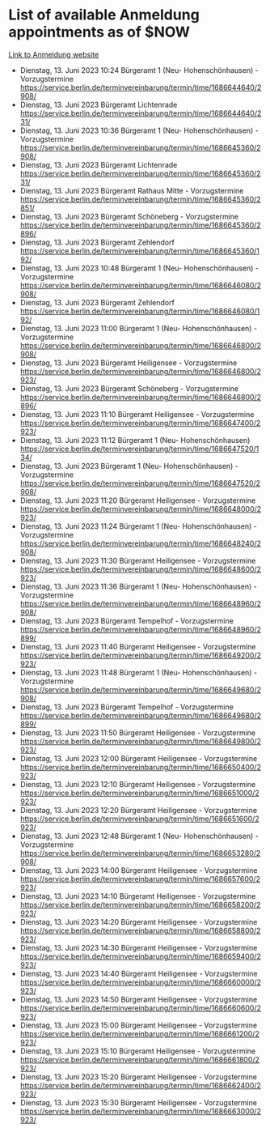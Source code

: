 # List of available Anmeldung appointments as of $NOW
[Link to Anmeldung website](https://service.berlin.de/terminvereinbarung/termin/tag.php?termin=1&anliegen[]=120686&dienstleisterlist=122210,122217,327316,122219,327312,122227,327314,122231,327346,122243,327348,122254,122252,329742,122260,329745,122262,329748,122271,327278,122273,327274,122277,327276,330436,122280,327294,122282,327290,122284,327292,122291,327270,122285,327266,122286,327264,122296,327268,150230,329760,122297,327286,122294,327284,122312,329763,122314,329775,122304,327330,122311,327334,122309,327332,317869,122281,327352,122279,329772,122283,122276,327324,122274,327326,122267,329766,122246,327318,122251,327320,122257,327322,122208,327298,122226,327300&herkunft=http%3A%2F%2Fservice.berlin.de%2Fdienstleistung%2F120686%2F)
- Dienstag, 13. Juni 2023 10:24 Bürgeramt 1 (Neu- Hohenschönhausen) - Vorzugstermine https://service.berlin.de/terminvereinbarung/termin/time/1686644640/2908/
- Dienstag, 13. Juni 2023  Bürgeramt Lichtenrade https://service.berlin.de/terminvereinbarung/termin/time/1686644640/231/
- Dienstag, 13. Juni 2023 10:36 Bürgeramt 1 (Neu- Hohenschönhausen) - Vorzugstermine https://service.berlin.de/terminvereinbarung/termin/time/1686645360/2908/
- Dienstag, 13. Juni 2023  Bürgeramt Lichtenrade https://service.berlin.de/terminvereinbarung/termin/time/1686645360/231/
- Dienstag, 13. Juni 2023  Bürgeramt Rathaus Mitte - Vorzugstermine https://service.berlin.de/terminvereinbarung/termin/time/1686645360/2851/
- Dienstag, 13. Juni 2023  Bürgeramt Schöneberg - Vorzugstermine https://service.berlin.de/terminvereinbarung/termin/time/1686645360/2896/
- Dienstag, 13. Juni 2023  Bürgeramt Zehlendorf https://service.berlin.de/terminvereinbarung/termin/time/1686645360/192/
- Dienstag, 13. Juni 2023 10:48 Bürgeramt 1 (Neu- Hohenschönhausen) - Vorzugstermine https://service.berlin.de/terminvereinbarung/termin/time/1686646080/2908/
- Dienstag, 13. Juni 2023  Bürgeramt Zehlendorf https://service.berlin.de/terminvereinbarung/termin/time/1686646080/192/
- Dienstag, 13. Juni 2023 11:00 Bürgeramt 1 (Neu- Hohenschönhausen) - Vorzugstermine https://service.berlin.de/terminvereinbarung/termin/time/1686646800/2908/
- Dienstag, 13. Juni 2023  Bürgeramt Heiligensee - Vorzugstermine https://service.berlin.de/terminvereinbarung/termin/time/1686646800/2923/
- Dienstag, 13. Juni 2023  Bürgeramt Schöneberg - Vorzugstermine https://service.berlin.de/terminvereinbarung/termin/time/1686646800/2896/
- Dienstag, 13. Juni 2023 11:10 Bürgeramt Heiligensee - Vorzugstermine https://service.berlin.de/terminvereinbarung/termin/time/1686647400/2923/
- Dienstag, 13. Juni 2023 11:12 Bürgeramt 1 (Neu- Hohenschönhausen) https://service.berlin.de/terminvereinbarung/termin/time/1686647520/134/
- Dienstag, 13. Juni 2023  Bürgeramt 1 (Neu- Hohenschönhausen) - Vorzugstermine https://service.berlin.de/terminvereinbarung/termin/time/1686647520/2908/
- Dienstag, 13. Juni 2023 11:20 Bürgeramt Heiligensee - Vorzugstermine https://service.berlin.de/terminvereinbarung/termin/time/1686648000/2923/
- Dienstag, 13. Juni 2023 11:24 Bürgeramt 1 (Neu- Hohenschönhausen) - Vorzugstermine https://service.berlin.de/terminvereinbarung/termin/time/1686648240/2908/
- Dienstag, 13. Juni 2023 11:30 Bürgeramt Heiligensee - Vorzugstermine https://service.berlin.de/terminvereinbarung/termin/time/1686648600/2923/
- Dienstag, 13. Juni 2023 11:36 Bürgeramt 1 (Neu- Hohenschönhausen) - Vorzugstermine https://service.berlin.de/terminvereinbarung/termin/time/1686648960/2908/
- Dienstag, 13. Juni 2023  Bürgeramt Tempelhof - Vorzugstermine https://service.berlin.de/terminvereinbarung/termin/time/1686648960/2899/
- Dienstag, 13. Juni 2023 11:40 Bürgeramt Heiligensee - Vorzugstermine https://service.berlin.de/terminvereinbarung/termin/time/1686649200/2923/
- Dienstag, 13. Juni 2023 11:48 Bürgeramt 1 (Neu- Hohenschönhausen) - Vorzugstermine https://service.berlin.de/terminvereinbarung/termin/time/1686649680/2908/
- Dienstag, 13. Juni 2023  Bürgeramt Tempelhof - Vorzugstermine https://service.berlin.de/terminvereinbarung/termin/time/1686649680/2899/
- Dienstag, 13. Juni 2023 11:50 Bürgeramt Heiligensee - Vorzugstermine https://service.berlin.de/terminvereinbarung/termin/time/1686649800/2923/
- Dienstag, 13. Juni 2023 12:00 Bürgeramt Heiligensee - Vorzugstermine https://service.berlin.de/terminvereinbarung/termin/time/1686650400/2923/
- Dienstag, 13. Juni 2023 12:10 Bürgeramt Heiligensee - Vorzugstermine https://service.berlin.de/terminvereinbarung/termin/time/1686651000/2923/
- Dienstag, 13. Juni 2023 12:20 Bürgeramt Heiligensee - Vorzugstermine https://service.berlin.de/terminvereinbarung/termin/time/1686651600/2923/
- Dienstag, 13. Juni 2023 12:48 Bürgeramt 1 (Neu- Hohenschönhausen) - Vorzugstermine https://service.berlin.de/terminvereinbarung/termin/time/1686653280/2908/
- Dienstag, 13. Juni 2023 14:00 Bürgeramt Heiligensee - Vorzugstermine https://service.berlin.de/terminvereinbarung/termin/time/1686657600/2923/
- Dienstag, 13. Juni 2023 14:10 Bürgeramt Heiligensee - Vorzugstermine https://service.berlin.de/terminvereinbarung/termin/time/1686658200/2923/
- Dienstag, 13. Juni 2023 14:20 Bürgeramt Heiligensee - Vorzugstermine https://service.berlin.de/terminvereinbarung/termin/time/1686658800/2923/
- Dienstag, 13. Juni 2023 14:30 Bürgeramt Heiligensee - Vorzugstermine https://service.berlin.de/terminvereinbarung/termin/time/1686659400/2923/
- Dienstag, 13. Juni 2023 14:40 Bürgeramt Heiligensee - Vorzugstermine https://service.berlin.de/terminvereinbarung/termin/time/1686660000/2923/
- Dienstag, 13. Juni 2023 14:50 Bürgeramt Heiligensee - Vorzugstermine https://service.berlin.de/terminvereinbarung/termin/time/1686660600/2923/
- Dienstag, 13. Juni 2023 15:00 Bürgeramt Heiligensee - Vorzugstermine https://service.berlin.de/terminvereinbarung/termin/time/1686661200/2923/
- Dienstag, 13. Juni 2023 15:10 Bürgeramt Heiligensee - Vorzugstermine https://service.berlin.de/terminvereinbarung/termin/time/1686661800/2923/
- Dienstag, 13. Juni 2023 15:20 Bürgeramt Heiligensee - Vorzugstermine https://service.berlin.de/terminvereinbarung/termin/time/1686662400/2923/
- Dienstag, 13. Juni 2023 15:30 Bürgeramt Heiligensee - Vorzugstermine https://service.berlin.de/terminvereinbarung/termin/time/1686663000/2923/
